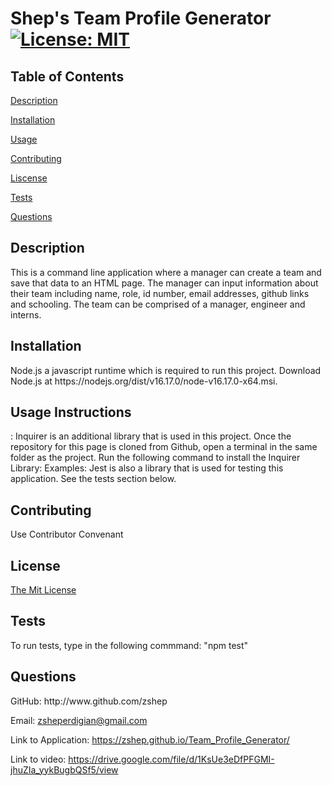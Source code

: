 # Shep's Team Profile Generator [![License: MIT](https://img.shields.io/badge/License-MIT-yellow.svg)](https://opensource.org/licenses/MIT)
  
 ## **Table of Contents**
  
 [Description](#id-1)
  
 [Installation](#id-2)
  
 [Usage](#id-3)
  
 [Contributing](#id-4)
  
 [Liscense](#id-5)
  
 [Tests](#id-6)
  
 [Questions](#id-7) 
  
 <h2 id="id-1">Description</h2> 
 This is a command line application where a manager can create a team and save that data to an HTML page. The manager can input information about their team including name, role, id number, email addresses, github links and schooling. The team can be comprised of a manager, engineer and interns. 
  
 <h2 id="id-2">Installation</h2> 
 Node.js a javascript runtime which is required to run this project. Download Node.js at https://nodejs.org/dist/v16.17.0/node-v16.17.0-x64.msi. 
  
 <h2 id="id-3">Usage 
 Instructions </h2>: Inquirer is an additional library that is used in this project. Once the repository for this page is cloned from Github, open a terminal in the same folder as the project. Run the following command to install the Inquirer Library: 
 Examples: Jest is also a library that is used for testing this application. See the tests section below.
  
 <h2 id="id-4">Contributing</h2> 
 Use Contributor Convenant
  
 <h2 id="id-5">License</h2> 
 <a href="((https://opensource.org/licenses/MIT))">The Mit License</a>
  
 <h2 id="id-6">Tests</h2> 
 To run tests, type in the following commmand: "npm test"
  
 <h2 id="id-7">Questions</h2> 
 GitHub: http://www.github.com/zshep 
  
 Email: zsheperdigian@gmail.com 

Link to Application: https://zshep.github.io/Team_Profile_Generator/

Link to video: https://drive.google.com/file/d/1KsUe3eDfPFGMI-jhuZIa_yykBugbQSf5/view
    
